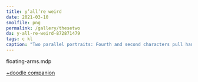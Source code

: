 ```yaml
---
title: y’all’re weird
date: 2021-03-10
smolfile: png
permalink: /gallery/thesetwo
da: y-all-re-weird-872871479
tags: c kl
caption: "Two parallel portraits: Fourth and second characters pull hands (those of the third and first, respectively) close. They look rather pleased with this arrangement."
---
```

floating-arms.mdp

<a href="https://sta.sh/01d2iybdaq0c" class="ext">+doodle companion</a>